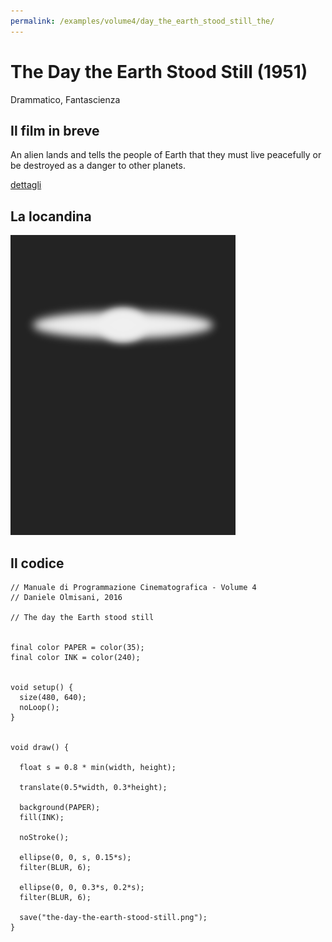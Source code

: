 ```yaml
---
permalink: /examples/volume4/day_the_earth_stood_still_the/
---
```

# The Day the Earth Stood Still (1951)

Drammatico, Fantascienza

## Il film in breve
An alien lands and tells the people of Earth that they must live peacefully or be destroyed as a danger to other planets.

[dettagli](https://www.imdb.com/title/tt0043456/)

## La locandina
<img src="the-day-the-earth-stood-still.png"  width="360px" title="The Day the Earth Stood Still">


## Il codice
```processing
// Manuale di Programmazione Cinematografica - Volume 4
// Daniele Olmisani, 2016

// The day the Earth stood still


final color PAPER = color(35);
final color INK = color(240);


void setup() {
  size(480, 640);
  noLoop();
}


void draw() {
  
  float s = 0.8 * min(width, height);
  
  translate(0.5*width, 0.3*height);
  
  background(PAPER);
  fill(INK);
  
  noStroke();
  
  ellipse(0, 0, s, 0.15*s);
  filter(BLUR, 6);
  
  ellipse(0, 0, 0.3*s, 0.2*s);
  filter(BLUR, 6);
  
  save("the-day-the-earth-stood-still.png");
}
```
